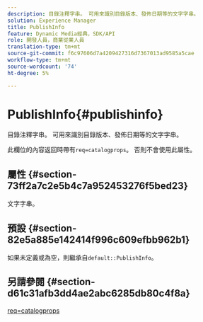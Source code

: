 ```yaml
---
description: 目錄注釋字串。 可用來識別目錄版本、發佈日期等的文字字串。
solution: Experience Manager
title: PublishInfo
feature: Dynamic Media經典，SDK/API
role: 開發人員，商業從業人員
translation-type: tm+mt
source-git-commit: f6c97606d7a4209427316d7367013ad9585a5cae
workflow-type: tm+mt
source-wordcount: '74'
ht-degree: 5%

---
```



# PublishInfo{#publishinfo}

目錄注釋字串。 可用來識別目錄版本、發佈日期等的文字字串。

此欄位的內容返回時帶有`req=catalogprops`。 否則不會使用此屬性。

## 屬性 {#section-73ff2a7c2e5b4c7a952453276f5bed23}

文字字串。

## 預設 {#section-82e5a885e142414f996c609efbb962b1}

如果未定義或為空，則繼承自`default::PublishInfo`。

## 另請參閱 {#section-d61c31afb3dd4ae2abc6285db80c4f8a}

[req=catalogprops](../../../../../is-api/http-ref/image-serving-api-ref/c-http-protocol-reference/c-command-reference/r-req/r-catalogprops.md#reference-d7f7438291dd44a1afb6963155625426)
